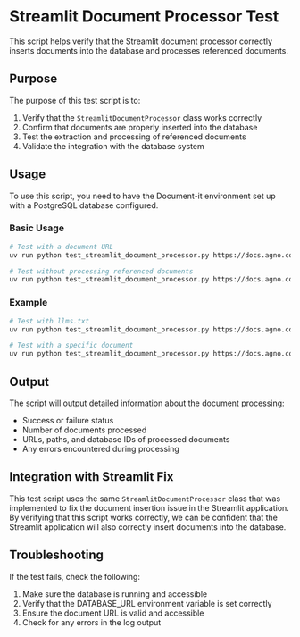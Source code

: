 # Streamlit Document Processor Test

This script helps verify that the Streamlit document processor correctly inserts documents into the database and processes referenced documents.

## Purpose

The purpose of this test script is to:

1. Verify that the `StreamlitDocumentProcessor` class works correctly
2. Confirm that documents are properly inserted into the database
3. Test the extraction and processing of referenced documents
4. Validate the integration with the database system

## Usage

To use this script, you need to have the Document-it environment set up with a PostgreSQL database configured.

### Basic Usage

```bash
# Test with a document URL
uv run python test_streamlit_document_processor.py https://docs.agno.com/llms.txt

# Test without processing referenced documents
uv run python test_streamlit_document_processor.py https://docs.agno.com/llms.txt --no-references
```

### Example

```bash
# Test with llms.txt
uv run python test_streamlit_document_processor.py https://docs.agno.com/llms.txt

# Test with a specific document
uv run python test_streamlit_document_processor.py https://docs.agno.com/api/overview.html
```

## Output

The script will output detailed information about the document processing:

- Success or failure status
- Number of documents processed
- URLs, paths, and database IDs of processed documents
- Any errors encountered during processing

## Integration with Streamlit Fix

This test script uses the same `StreamlitDocumentProcessor` class that was implemented to fix the document insertion issue in the Streamlit application. By verifying that this script works correctly, we can be confident that the Streamlit application will also correctly insert documents into the database.

## Troubleshooting

If the test fails, check the following:

1. Make sure the database is running and accessible
2. Verify that the DATABASE_URL environment variable is set correctly
3. Ensure the document URL is valid and accessible
4. Check for any errors in the log output